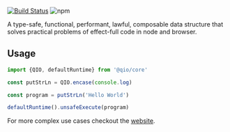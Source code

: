 [![Build Status](https://travis-ci.com/tusharmath/qio.svg?branch=master)](https://travis-ci.com/tusharmath/qio)
![npm](https://img.shields.io/npm/v/@qio/core.svg)

A type-safe, functional, performant, lawful, composable data structure that solves practical problems of effect-full code in node and browser.

## Usage

```ts
import {QIO, defaultRuntime} from '@qio/core'

const putStrLn = QIO.encase(console.log)

const program = putStrLn('Hello World')

defaultRuntime().unsafeExecute(program)
```

For more complex use cases checkout the [website](https://qio.netlify.com).